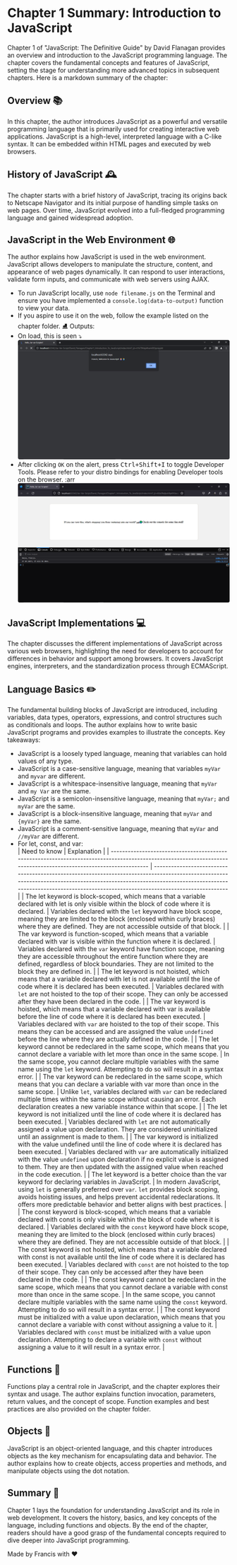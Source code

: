 # Chapter 1 Summary: Introduction to JavaScript

Chapter 1 of "JavaScript: The Definitive Guide" by David Flanagan provides an overview and introduction to the JavaScript programming language. The chapter covers the fundamental concepts and features of JavaScript, setting the stage for understanding more advanced topics in subsequent chapters. Here is a markdown summary of the chapter:

## Overview 📚

In this chapter, the author introduces JavaScript as a powerful and versatile programming language that is primarily used for creating interactive web applications. JavaScript is a high-level, interpreted language with a C-like syntax. It can be embedded within HTML pages and executed by web browsers.

## History of JavaScript 🕰️

The chapter starts with a brief history of JavaScript, tracing its origins back to Netscape Navigator and its initial purpose of handling simple tasks on web pages. Over time, JavaScript evolved into a full-fledged programming language and gained widespread adoption.

## JavaScript in the Web Environment 🌐

The author explains how JavaScript is used in the web environment. JavaScript allows developers to manipulate the structure, content, and appearance of web pages dynamically. It can respond to user interactions, validate form inputs, and communicate with web servers using AJAX.
<br />

- To run JavaScript locally, use `node filename.js` on the Terminal and ensure you have implemented
  a `console.log(data-to-output)` function to view your data.
- If you aspire to use it on the web, follow the example listed on the chapter folder. ⛸
  Outputs:
- On load, this is seen ⤵️![](.chapter1_images/f2415325.png)
- After clicking `OK` on the alert, press <kbd>Ctrl+Shift+I</kbd> to toggle Developer Tools. Please refer to your distro bindings for enabling Developer tools on the browser.  :arr![](.README_images/19d3ccd3.png)

## JavaScript Implementations 💻

The chapter discusses the different implementations of JavaScript across various web browsers, highlighting the need for developers to account for differences in behavior and support among browsers. It covers JavaScript engines, interpreters, and the standardization process through ECMAScript.

## Language Basics ✏️

The fundamental building blocks of JavaScript are introduced, including variables, data types, operators, expressions, and control structures such as conditionals and loops. The author explains how to write basic JavaScript programs and provides examples to illustrate the concepts.
Key takeaways:

- JavaScript is a loosely typed language, meaning that variables can hold values of any type.
- JavaScript is a case-sensitive language, meaning that variables `myVar` and `myvar` are different.
- JavaScript is a whitespace-insensitive language, meaning that `myVar` and `my Var` are the same.
- JavaScript is a semicolon-insensitive language, meaning that `myVar;` and `myVar` are the same.
- JavaScript is a block-insensitive language, meaning that `myVar` and `{myVar}` are the same.
- JavaScript is a comment-sensitive language, meaning that `myVar` and `//myVar` are different.
- For let, const, and var:<br />| Need to know                                                                                                                                                      | Explanation                                                                                                                                                                                                                                              |
  | ----------------------------------------------------------------------------------------------------------------------------------------------------------------- | -------------------------------------------------------------------------------------------------------------------------------------------------------------------------------------------------------------------------------------------------------- |
  | The let keyword is block-scoped, which means that a variable declared with let is only visible within the block of code where it is declared.                     | Variables declared with the `let` keyword have block scope, meaning they are limited to the block (enclosed within curly braces) where they are defined. They are not accessible outside of that block.                                                |
  | The var keyword is function-scoped, which means that a variable declared with var is visible within the function where it is declared.                            | Variables declared with the `var` keyword have function scope, meaning they are accessible throughout the entire function where they are defined, regardless of block boundaries. They are not limited to the block they are defined in.               |
  | The let keyword is not hoisted, which means that a variable declared with let is not available until the line of code where it is declared has been executed.     | Variables declared with `let` are not hoisted to the top of their scope. They can only be accessed after they have been declared in the code.                                                                                                          |
  | The var keyword is hoisted, which means that a variable declared with var is available before the line of code where it is declared has been executed.            | Variables declared with `var` are hoisted to the top of their scope. This means they can be accessed and are assigned the value `undefined` before the line where they are actually defined in the code.                                             |
  | The let keyword cannot be redeclared in the same scope, which means that you cannot declare a variable with let more than once in the same scope.                 | In the same scope, you cannot declare multiple variables with the same name using the `let` keyword. Attempting to do so will result in a syntax error.                                                                                                |
  | The var keyword can be redeclared in the same scope, which means that you can declare a variable with var more than once in the same scope.                       | Unlike `let`, variables declared with `var` can be redeclared multiple times within the same scope without causing an error. Each declaration creates a new variable instance within that scope.                                                     |
  | The let keyword is not initialized until the line of code where it is declared has been executed.                                                                 | Variables declared with `let` are not automatically assigned a value upon declaration. They are considered uninitialized until an assignment is made to them.                                                                                          |
  | The var keyword is initialized with the value undefined until the line of code where it is declared has been executed.                                            | Variables declared with `var` are automatically initialized with the value `undefined` upon declaration if no explicit value is assigned to them. They are then updated with the assigned value when reached in the code execution.                  |
  | The let keyword is a better choice than the var keyword for declaring variables in JavaScript.                                                                    | In modern JavaScript, using `let` is generally preferred over `var`. `let` provides block scoping, avoids hoisting issues, and helps prevent accidental redeclarations. It offers more predictable behavior and better aligns with best practices. |
  | The const keyword is block-scoped, which means that a variable declared with const is only visible within the block of code where it is declared.                 | Variables declared with the `const` keyword have block scope, meaning they are limited to the block (enclosed within curly braces) where they are defined. They are not accessible outside of that block.                                              |
  | The const keyword is not hoisted, which means that a variable declared with const is not available until the line of code where it is declared has been executed. | Variables declared with `const` are not hoisted to the top of their scope. They can only be accessed after they have been declared in the code.                                                                                                        |
  | The const keyword cannot be redeclared in the same scope, which means that you cannot declare a variable with const more than once in the same scope.             | In the same scope, you cannot declare multiple variables with the same name using the `const` keyword. Attempting to do so will result in a syntax error.                                                                                              |
  | The const keyword must be initialized with a value upon declaration, which means that you cannot declare a variable with const without assigning a value to it.   | Variables declared with `const` must be initialized with a value upon declaration. Attempting to declare a variable with `const` without assigning a value to it will result in a syntax error.                                                      |

## Functions 🎯

Functions play a central role in JavaScript, and the chapter explores their syntax and usage. The author explains function invocation, parameters, return values, and the concept of scope. Function examples and best practices are also provided on the chapter folder.

## Objects 🧱

JavaScript is an object-oriented language, and this chapter introduces objects as the key mechanism for encapsulating data and behavior. The author explains how to create objects, access properties and methods, and manipulate objects using the dot notation.

## Summary 📝

Chapter 1 lays the foundation for understanding JavaScript and its role in web development. It covers the history, basics, and key concepts of the language, including functions and objects. By the end of the chapter, readers should have a good grasp of the fundamental concepts required to dive deeper into JavaScript programming.

Made by Francis with ❤️
